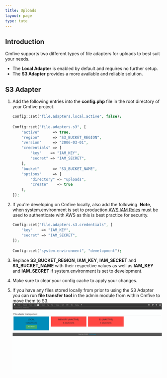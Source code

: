 ```yaml
---
title: Uploads
layout: page
type: tute
---
```


## Introduction

Cmfive supports two different types of file adapters for uploads to best suit your needs.

- The <b>Local Adapter</b> is enabled by default and requires no further setup.
- The <b>S3 Adapter</b> provides a more available and reliable solution.

[comment]: # (The code snippets are indented so they work with the rendering of the numbered list of steps)

## S3 Adapter

1. Add the following entries into the <b>config.php</b> file in the root directory of your Cmfive project.
    ```php
    Config::set("file.adapters.local.active", false);

    Config::set("file.adapters.s3", [
        "active"      => true,
        "region"      => "S3_BUCKET_REGION",
        "version"     => "2006-03-01",
        "credentials" => [
            "key"    => "IAM_KEY",
            "secret" => "IAM_SECRET",
        ],
        "bucket"      => "S3_BUCKET_NAME",
        "options"     => [
            "directory" => "uploads",
            "create"    => true
        ],
    ]);
    ```

2. If you're developing on Cmfive locally, also add the following. <b>Note</b>, when system.environment is set to production <ins>[AWS IAM Roles](https://docs.aws.amazon.com/IAM/latest/UserGuide/id_roles.html)</ins> must be used to authenticate with AWS as this is best practice for security.
    ```php
    Config::set("file.adapters.s3.credentials", [
        "key"    => "IAM_KEY",
        "secret" => "IAM_SECRET",
    ]);

    Config::set("system.environment", "development");
    ```

3. Replace <b>S3_BUCKET_REGION</b>, <b>IAM_KEY</b>, <b>IAM_SECRET</b> and <b>S3_BUCKET_NAME</b> with their respective values as well as <b>IAM_KEY</b> and <b>IAM_SECRET</b> if system.environment is set to development.

4. Make sure to clear your config cache to apply your changes.

5. If you have any files stored locally from prior to using the S3 Adapter you can run <b>file transfer tool</b> in the admin module from within Cmfive to move them to S3.
![File Transfer Tool](/assets/images/file_transfer_tool.png)